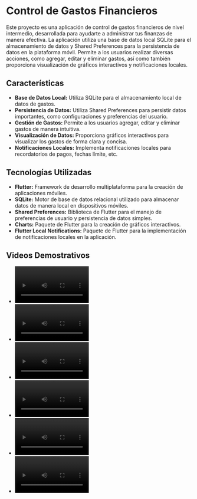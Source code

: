 # **Control de Gastos Financieros**

Este proyecto es una aplicación de control de gastos financieros de nivel intermedio, desarrollada para ayudarte a administrar tus finanzas de manera efectiva. La aplicación utiliza una base de datos local SQLite para el almacenamiento de datos y Shared Preferences para la persistencia de datos en la plataforma móvil. Permite a los usuarios realizar diversas acciones, como agregar, editar y eliminar gastos, así como también proporciona visualización de gráficos interactivos y notificaciones locales.

## Características

- **Base de Datos Local:** Utiliza SQLite para el almacenamiento local de datos de gastos.
- **Persistencia de Datos:** Utiliza Shared Preferences para persistir datos importantes, como configuraciones y preferencias del usuario.
- **Gestión de Gastos:** Permite a los usuarios agregar, editar y eliminar gastos de manera intuitiva.
- **Visualización de Datos:** Proporciona gráficos interactivos para visualizar los gastos de forma clara y concisa.
- **Notificaciones Locales:** Implementa notificaciones locales para recordatorios de pagos, fechas límite, etc.

## Tecnologías Utilizadas

- **Flutter:** Framework de desarrollo multiplataforma para la creación de aplicaciones móviles.
- **SQLite:** Motor de base de datos relacional utilizado para almacenar datos de manera local en dispositivos móviles.
- **Shared Preferences:** Biblioteca de Flutter para el manejo de preferencias de usuario y persistencia de datos simples.
- **Charts:** Paquete de Flutter para la creación de gráficos interactivos.
- **Flutter Local Notifications:** Paquete de Flutter para la implementación de notificaciones locales en la aplicación.

## Videos Demostrativos

- <video src="https://github.com/EnriquemQz/exp-Updated/assets/47344835/3e5b846a-3a40-4757-a430-fd60e73e2390" width="200">
- <video src="https://github.com/EnriquemQz/exp-Updated/assets/47344835/e2abb498-0a7c-4356-92c1-4edb03d4b187" width="200">
- <video src="https://github.com/EnriquemQz/exp-Updated/assets/47344835/4b237f43-314c-4499-8a25-bf90a2f7192d" width="200">
- <video src="https://github.com/EnriquemQz/exp-Updated/assets/47344835/9ce53864-bc5f-472f-a913-2367cb16662e" width="200">
- <video src="https://github.com/EnriquemQz/exp-Updated/assets/47344835/04832784-9763-4541-8a3e-7718541220fe" width="200">
- <video src="https://github.com/EnriquemQz/exp-Updated/assets/47344835/ae3dfafd-0c78-4261-9f71-5c5ae84a672e" width="200">
















